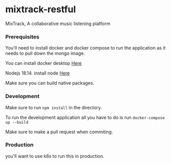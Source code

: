 # mixtrack-restful
MixTrack, A collaborative music listening platform

### Prerequisites

You'll need to install docker and docker compose to run the application as it needs to pull down the mongo image.

You can install docker desktop [Here](https://www.docker.com/products/docker-desktop)

Nodejs 18.14. install node [Here](https://nodejs.org/en/download/)

Make sure you can build native packages.

### Development

Make sure to run `npm install` in the directory.

To run the development application all you have to do is run `docker-compose up --build`

Make sure to make a pull request when commiting.

### Production

you'll want to use k8s to run this in production.